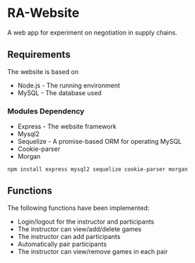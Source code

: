 # RA-Website

A web app for experiment on negotiation in supply chains.

## Requirements

The website is based on 

* Node.js - The running environment
* MySQL - The database used

### Modules Dependency

* Express - The website framework
* Mysql2
* Sequelize -  A promise-based ORM for operating MySQL
* Cookie-parser
* Morgan 

```
npm install express mysql2 sequelize cookie-parser morgan
```

## Functions 

The following functions have been implemented:

* Login/logout for the instructor and participants
* The instructor can view/add/delete games
* The instructor can add participants
* Automatically pair participants
* The instructor can view/remove games in each pair